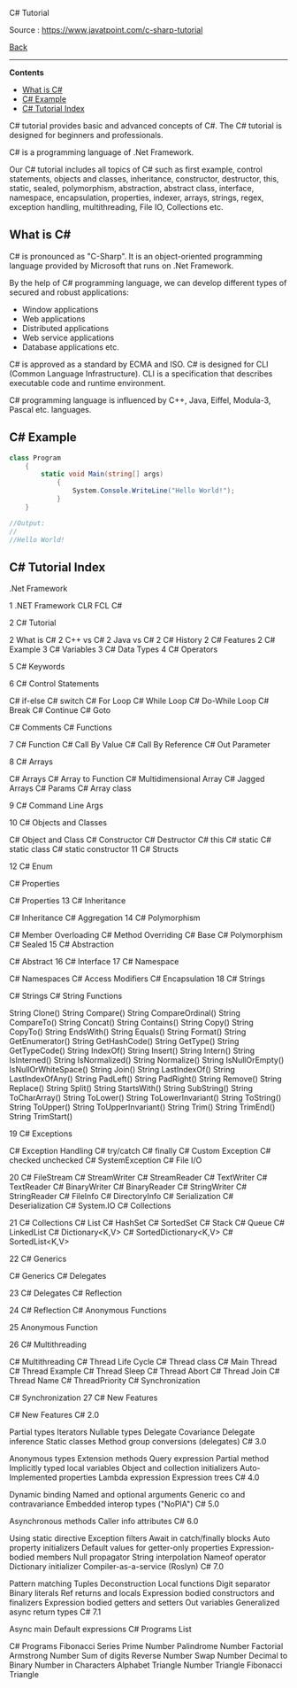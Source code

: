 

C# Tutorial

Source : https://www.javatpoint.com/c-sharp-tutorial

[Back](../readme.md)

---

**Contents**

- [What is C#](#what-is-c)
- [C# Example](#c-example)
- [C# Tutorial Index](#c-tutorial-index)


C# tutorial provides basic and advanced concepts of C#. The C# tutorial is designed for beginners and professionals.

C# is a programming language of .Net Framework.

Our C# tutorial includes all topics of C# such as first example, control statements, objects and classes, inheritance, constructor, destructor, this, static, sealed, polymorphism, abstraction, abstract class, interface, namespace, encapsulation, properties, indexer, arrays, strings, regex, exception handling, multithreading, File IO, Collections etc.

## What is C#

C# is pronounced as "C-Sharp". It is an object-oriented programming language provided by Microsoft that runs on .Net Framework.

By the help of C# programming language, we can develop different types of secured and robust applications:

- Window applications
- Web applications
- Distributed applications
- Web service applications
- Database applications etc.

C# is approved as a standard by ECMA and ISO. C# is designed for CLI (Common Language Infrastructure). CLI is a specification that describes executable code and runtime environment.

C# programming language is influenced by C++, Java, Eiffel, Modula-3, Pascal etc. languages.

## C# Example

```cs
class Program  
    {  
        static void Main(string[] args)  
            {  
                System.Console.WriteLine("Hello World!");  
            }  
    }  

//Output:
//
//Hello World!

```

## C# Tutorial Index

.Net Framework

1 .NET Framework
CLR
FCL
C#

2 C# Tutorial

2 What is C#
2 C++ vs C#
2 Java vs C#
2 C# History
2 C# Features
2 C# Example
3 C# Variables
3 C# Data Types
4 C# Operators

5 C# Keywords

6 C# Control Statements

 C# if-else
 C# switch
 C# For Loop
 C# While Loop
 C# Do-While Loop
 C# Break
 C# Continue
 C# Goto

 C# Comments
 C# Functions

7 C# Function
C# Call By Value
C# Call By Reference
C# Out Parameter

8 C# Arrays

C# Arrays
C# Array to Function
C# Multidimensional Array
C# Jagged Arrays
C# Params
C# Array class

9 C# Command Line Args

10 C# Objects and Classes

C# Object and Class
C# Constructor
C# Destructor
C# this
C# static
C# static class
C# static constructor
11 C# Structs

12 C# Enum

C# Properties

C# Properties
13 C# Inheritance

C# Inheritance
C# Aggregation
14 C# Polymorphism

C# Member Overloading
C# Method Overriding
C# Base
C# Polymorphism
C# Sealed
15 C# Abstraction 

C# Abstract
16 C# Interface
17 C# Namespace

C# Namespaces
C# Access Modifiers
C# Encapsulation
18 C# Strings

C# Strings
C# String Functions

String Clone()
String Compare()
String CompareOrdinal()
String CompareTo()
String Concat()
String Contains()
String Copy()
String CopyTo()
String EndsWith()
String Equals()
String Format()
String GetEnumerator()
String GetHashCode()
String GetType()
String GetTypeCode()
String IndexOf()
String Insert()
String Intern()
String IsInterned()
String IsNormalized()
String Normalize()
String IsNullOrEmpty()
IsNullOrWhiteSpace()
String Join()
String LastIndexOf()
String LastIndexOfAny()
String PadLeft()
String PadRight()
String Remove()
String Replace()
String Split()
String StartsWith()
String SubString()
String ToCharArray()
String ToLower()
String ToLowerInvariant()
String ToString()
String ToUpper()
String ToUpperInvariant()
String Trim()
String TrimEnd()
String TrimStart()

19 C# Exceptions

C# Exception Handling
C# try/catch
C# finally
C# Custom Exception
C# checked unchecked
C# SystemException
C# File I/O

20 C# FileStream
C# StreamWriter
C# StreamReader
C# TextWriter
C# TextReader
C# BinaryWriter
C# BinaryReader
C# StringWriter
C# StringReader
C# FileInfo
C# DirectoryInfo
C# Serialization
C# Deserialization
C# System.IO
C# Collections

21 C# Collections
C# List<T>
C# HashSet<T>
C# SortedSet<T>
C# Stack<T>
C# Queue<T>
C# LinkedList<T>
C# Dictionary<K,V>
C# SortedDictionary<K,V>
C# SortedList<K,V>

22 C# Generics

C# Generics
C# Delegates

23 C# Delegates
C# Reflection

24 C# Reflection
C# Anonymous Functions

25 Anonymous Function

26 C# Multithreading

C# Multithreading
C# Thread Life Cycle
C# Thread class
C# Main Thread
C# Thread Example
C# Thread Sleep
C# Thread Abort
C# Thread Join
C# Thread Name
C# ThreadPriority
C# Synchronization

C# Synchronization
27 C# New Features

C# New Features
C# 2.0

Partial types
Iterators
Nullable types
Delegate Covariance
Delegate inference
Static classes
Method group conversions (delegates)
C# 3.0

Anonymous types
Extension methods
Query expression
Partial method
Implicitly typed local variables
Object and collection initializers
Auto-Implemented properties
Lambda expression
Expression trees
C# 4.0

Dynamic binding
Named and optional arguments
Generic co and contravariance
Embedded interop types ("NoPIA")
C# 5.0

Asynchronous methods
Caller info attributes
C# 6.0

Using static directive
Exception filters
Await in catch/finally blocks
Auto property initializers
Default values for getter-only properties
Expression-bodied members
Null propagator
String interpolation
Nameof operator
Dictionary initializer
Compiler-as-a-service (Roslyn)
C# 7.0

Pattern matching
Tuples
Deconstruction
Local functions
Digit separator
Binary literals
Ref returns and locals
Expression bodied constructors and finalizers
Expression bodied getters and setters
Out variables
Generalized async return types
C# 7.1

Async main
Default expressions
C# Programs List

C# Programs
Fibonacci Series
Prime Number
Palindrome Number
Factorial
Armstrong Number
Sum of digits
Reverse Number
Swap Number
Decimal to Binary
Number in Characters
Alphabet Triangle
Number Triangle
Fibonacci Triangle